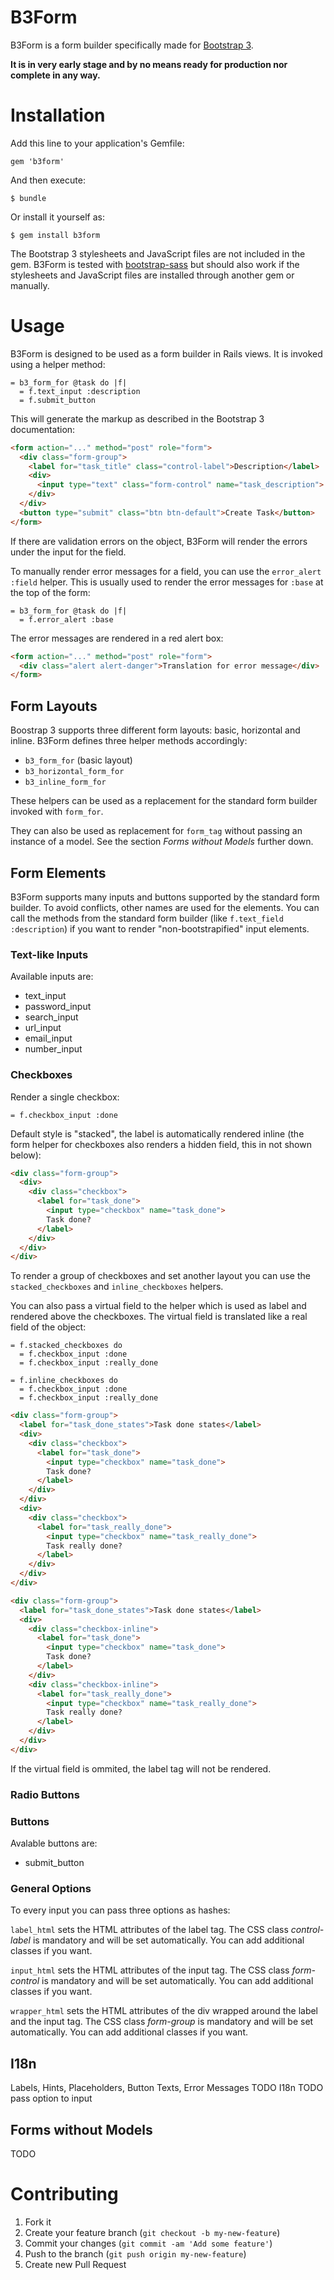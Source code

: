# B3Form

B3Form is a form builder specifically made for
[Bootstrap 3](http://getbootstrap.com).

**It is in very early stage and by no means ready for production nor complete in
any way.**



# Installation

Add this line to your application's Gemfile:

    gem 'b3form'

And then execute:

    $ bundle

Or install it yourself as:

    $ gem install b3form

The Bootstrap 3 stylesheets and JavaScript files are not included in the gem. B3Form is tested with
[bootstrap-sass](https://github.com/thomas-mcdonald/bootstrap-sass) but should
also work if the stylesheets and JavaScript files are installed through
another gem or manually.



# Usage

B3Form is designed to be used as a form builder in Rails views. It is invoked
using a helper method:

```haml
= b3_form_for @task do |f|
  = f.text_input :description
  = f.submit_button
```

This will generate the markup as described in the Bootstrap 3 documentation:

```html
<form action="..." method="post" role="form">
  <div class="form-group">
    <label for="task_title" class="control-label">Description</label>
    <div>
      <input type="text" class="form-control" name="task_description">
    </div>
  </div>
  <button type="submit" class="btn btn-default">Create Task</button>
</form>
```

If there are validation errors on the object, B3Form will render the errors
under the input for the field.

To manually render error messages for a field, you can use the
`error_alert :field` helper. This is usually used to render the error messages
for `:base` at the top of the form:

```haml
= b3_form_for @task do |f|
  = f.error_alert :base
```

The error messages are rendered in a red alert box:

```html
<form action="..." method="post" role="form">
  <div class="alert alert-danger">Translation for error message</div>
</form>
```



## Form Layouts

Boostrap 3 supports three different form layouts: basic, horizontal and inline.
B3Form defines three helper methods accordingly:

  * `b3_form_for` (basic layout)
  * `b3_horizontal_form_for`
  * `b3_inline_form_for`

These helpers can be used as a replacement for the standard form builder
invoked with `form_for`.

They can also be used as replacement for `form_tag` without passing an instance
of a model. See the section *Forms without Models* further down.



## Form Elements

B3Form supports many inputs and buttons supported by the standard form builder.
To avoid conflicts, other names are used for the elements. You can call the
methods from the standard form builder (like `f.text_field :description`) if
you want to render "non-bootstrapified" input elements.



### Text-like Inputs

Available inputs are:

  * text_input
  * password_input
  * search_input
  * url_input
  * email_input
  * number_input



### Checkboxes

Render a single checkbox:

```haml
= f.checkbox_input :done
```

Default style is "stacked", the label is automatically rendered inline (the
form helper for checkboxes also renders a hidden field, this in not shown
below):

```html
<div class="form-group">
  <div>
    <div class="checkbox">
      <label for="task_done">
        <input type="checkbox" name="task_done">
        Task done?
      </label>
    </div>
  </div>
</div>
```

To render a group of checkboxes and set another layout you can use the
`stacked_checkboxes` and `inline_checkboxes` helpers.

You can also pass a virtual field to the helper which is used as label and
rendered above the checkboxes. The virtual field is translated like a real field
of the object:

```haml
= f.stacked_checkboxes do
  = f.checkbox_input :done
  = f.checkbox_input :really_done

= f.inline_checkboxes do
  = f.checkbox_input :done
  = f.checkbox_input :really_done
```

```html
<div class="form-group">
  <label for="task_done_states">Task done states</label>
  <div>
    <div class="checkbox">
      <label for="task_done">
        <input type="checkbox" name="task_done">
        Task done?
      </label>
    </div>
  </div>
  <div>
    <div class="checkbox">
      <label for="task_really_done">
        <input type="checkbox" name="task_really_done">
        Task really done?
      </label>
    </div>
  </div>
</div>

<div class="form-group">
  <label for="task_done_states">Task done states</label>
  <div>
    <div class="checkbox-inline">
      <label for="task_done">
        <input type="checkbox" name="task_done">
        Task done?
      </label>
    </div>
    <div class="checkbox-inline">
      <label for="task_really_done">
        <input type="checkbox" name="task_really_done">
        Task really done?
      </label>
    </div>
  </div>
</div>
```

If the virtual field is ommited, the label tag will not be rendered.



### Radio Buttons



### Buttons
Avalable buttons are:

  * submit_button



### General Options

To every input you can pass three options as hashes:

`label_html` sets the HTML attributes of the label tag. The CSS class
*control-label* is mandatory and will be set automatically. You can add
additional classes if you want.

`input_html` sets the HTML attributes of the input tag. The CSS class
*form-control* is mandatory and will be set automatically. You can add
additional classes if you want.

`wrapper_html` sets the HTML attributes of the div wrapped around the label and
the input tag. The CSS class *form-group* is mandatory and will be set automatically. You can add additional classes if you want.



## I18n

Labels, Hints, Placeholders, Button Texts, Error Messages
TODO I18n
TODO pass option to input




## Forms without Models

TODO



# Contributing

1. Fork it
2. Create your feature branch (`git checkout -b my-new-feature`)
3. Commit your changes (`git commit -am 'Add some feature'`)
4. Push to the branch (`git push origin my-new-feature`)
5. Create new Pull Request
